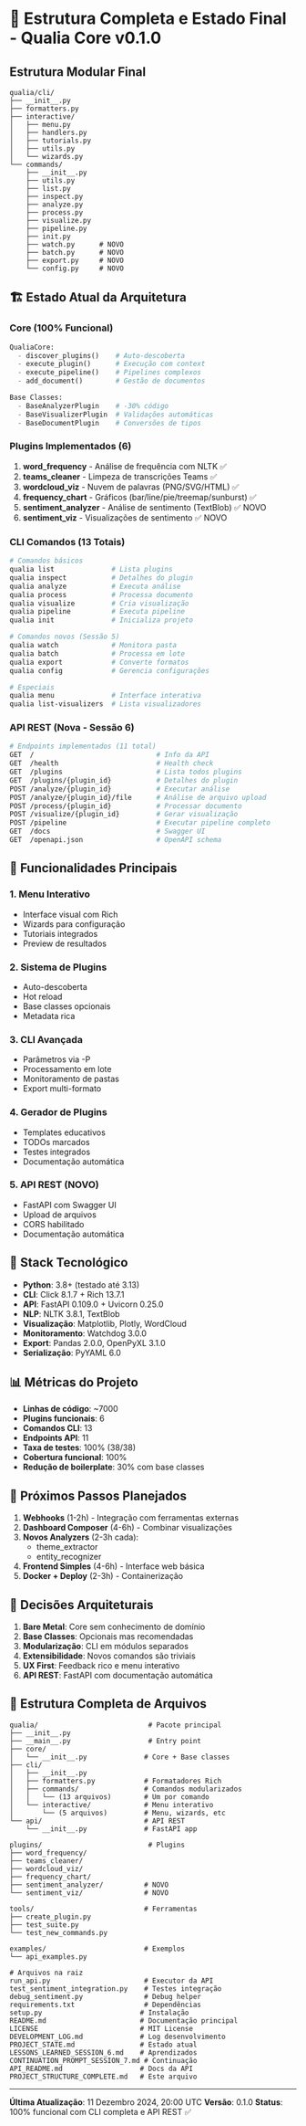 # 📁 Estrutura Completa e Estado Final - Qualia Core v0.1.0

## Estrutura Modular Final

```
qualia/cli/
├── __init__.py
├── formatters.py
├── interactive/
│   ├── menu.py
│   ├── handlers.py
│   ├── tutorials.py
│   ├── utils.py
│   └── wizards.py
└── commands/
    ├── __init__.py
    ├── utils.py
    ├── list.py
    ├── inspect.py
    ├── analyze.py
    ├── process.py
    ├── visualize.py
    ├── pipeline.py
    ├── init.py
    ├── watch.py      # NOVO
    ├── batch.py      # NOVO
    ├── export.py     # NOVO
    └── config.py     # NOVO
```

## 🏗️ Estado Atual da Arquitetura

### Core (100% Funcional)
```python
QualiaCore:
  - discover_plugins()    # Auto-descoberta
  - execute_plugin()      # Execução com context
  - execute_pipeline()    # Pipelines complexos
  - add_document()        # Gestão de documentos

Base Classes:
  - BaseAnalyzerPlugin    # -30% código
  - BaseVisualizerPlugin  # Validações automáticas
  - BaseDocumentPlugin    # Conversões de tipos
```

### Plugins Implementados (6)
1. **word_frequency** - Análise de frequência com NLTK ✅
2. **teams_cleaner** - Limpeza de transcrições Teams ✅
3. **wordcloud_viz** - Nuvem de palavras (PNG/SVG/HTML) ✅
4. **frequency_chart** - Gráficos (bar/line/pie/treemap/sunburst) ✅
5. **sentiment_analyzer** - Análise de sentimento (TextBlob) ✅ NOVO
6. **sentiment_viz** - Visualizações de sentimento ✅ NOVO

### CLI Comandos (13 Totais)
```bash
# Comandos básicos
qualia list              # Lista plugins
qualia inspect           # Detalhes do plugin
qualia analyze           # Executa análise
qualia process           # Processa documento
qualia visualize         # Cria visualização
qualia pipeline          # Executa pipeline
qualia init              # Inicializa projeto

# Comandos novos (Sessão 5)
qualia watch             # Monitora pasta
qualia batch             # Processa em lote
qualia export            # Converte formatos
qualia config            # Gerencia configurações

# Especiais
qualia menu              # Interface interativa
qualia list-visualizers  # Lista visualizadores
```

### API REST (Nova - Sessão 6)
```bash
# Endpoints implementados (11 total)
GET  /                              # Info da API
GET  /health                        # Health check
GET  /plugins                       # Lista todos plugins
GET  /plugins/{plugin_id}           # Detalhes do plugin
POST /analyze/{plugin_id}           # Executar análise
POST /analyze/{plugin_id}/file      # Análise de arquivo upload
POST /process/{plugin_id}           # Processar documento
POST /visualize/{plugin_id}         # Gerar visualização
POST /pipeline                      # Executar pipeline completo
GET  /docs                          # Swagger UI
GET  /openapi.json                  # OpenAPI schema
```

## 🎨 Funcionalidades Principais

### 1. Menu Interativo
- Interface visual com Rich
- Wizards para configuração
- Tutoriais integrados
- Preview de resultados

### 2. Sistema de Plugins
- Auto-descoberta
- Hot reload
- Base classes opcionais
- Metadata rica

### 3. CLI Avançada
- Parâmetros via -P
- Processamento em lote
- Monitoramento de pastas
- Export multi-formato

### 4. Gerador de Plugins
- Templates educativos
- TODOs marcados
- Testes integrados
- Documentação automática

### 5. API REST (NOVO)
- FastAPI com Swagger UI
- Upload de arquivos
- CORS habilitado
- Documentação automática

## 🔧 Stack Tecnológico

- **Python**: 3.8+ (testado até 3.13)
- **CLI**: Click 8.1.7 + Rich 13.7.1
- **API**: FastAPI 0.109.0 + Uvicorn 0.25.0
- **NLP**: NLTK 3.8.1, TextBlob
- **Visualização**: Matplotlib, Plotly, WordCloud
- **Monitoramento**: Watchdog 3.0.0
- **Export**: Pandas 2.0.0, OpenPyXL 3.1.0
- **Serialização**: PyYAML 6.0

## 📊 Métricas do Projeto

- **Linhas de código**: ~7000
- **Plugins funcionais**: 6
- **Comandos CLI**: 13
- **Endpoints API**: 11
- **Taxa de testes**: 100% (38/38)
- **Cobertura funcional**: 100%
- **Redução de boilerplate**: 30% com base classes

## 🚀 Próximos Passos Planejados

1. **Webhooks** (1-2h) - Integração com ferramentas externas
2. **Dashboard Composer** (4-6h) - Combinar visualizações
3. **Novos Analyzers** (2-3h cada):
   - theme_extractor
   - entity_recognizer
4. **Frontend Simples** (4-6h) - Interface web básica
5. **Docker + Deploy** (2-3h) - Containerização

## 📝 Decisões Arquiteturais

1. **Bare Metal**: Core sem conhecimento de domínio
2. **Base Classes**: Opcionais mas recomendadas
3. **Modularização**: CLI em módulos separados
4. **Extensibilidade**: Novos comandos são triviais
5. **UX First**: Feedback rico e menu interativo
6. **API REST**: FastAPI com documentação automática

## 📁 Estrutura Completa de Arquivos

```
qualia/                           # Pacote principal
├── __init__.py
├── __main__.py                   # Entry point
├── core/
│   └── __init__.py              # Core + Base classes
├── cli/
│   ├── __init__.py
│   ├── formatters.py            # Formatadores Rich
│   ├── commands/                # Comandos modularizados
│   │   └── (13 arquivos)        # Um por comando
│   └── interactive/             # Menu interativo
│       └── (5 arquivos)         # Menu, wizards, etc
└── api/                         # API REST
    └── __init__.py              # FastAPI app

plugins/                          # Plugins
├── word_frequency/
├── teams_cleaner/
├── wordcloud_viz/
├── frequency_chart/
├── sentiment_analyzer/          # NOVO
└── sentiment_viz/               # NOVO

tools/                           # Ferramentas
├── create_plugin.py
├── test_suite.py
└── test_new_commands.py

examples/                        # Exemplos
└── api_examples.py

# Arquivos na raiz
run_api.py                       # Executor da API
test_sentiment_integration.py    # Testes integração
debug_sentiment.py               # Debug helper
requirements.txt                 # Dependências
setup.py                        # Instalação
README.md                       # Documentação principal
LICENSE                         # MIT License
DEVELOPMENT_LOG.md              # Log desenvolvimento
PROJECT_STATE.md                # Estado atual
LESSONS_LEARNED_SESSION_6.md    # Aprendizados
CONTINUATION_PROMPT_SESSION_7.md # Continuação
API_README.md                   # Docs da API
PROJECT_STRUCTURE_COMPLETE.md   # Este arquivo
```

---

**Última Atualização**: 11 Dezembro 2024, 20:00 UTC
**Versão**: 0.1.0
**Status**: 100% funcional com CLI completa e API REST ✅